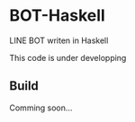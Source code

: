 # BOT-Haskell

LINE BOT writen in Haskell

This code is under developping

## Build

Comming soon...
